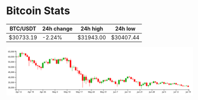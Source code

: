 # Bitcoin Stats

BTC/USDT|24h change|24h high|24h low|
|---|---|---|---|
|$30733.19|-2.24%|$31943.00|$30407.44|

<img src="./chart.svg">

